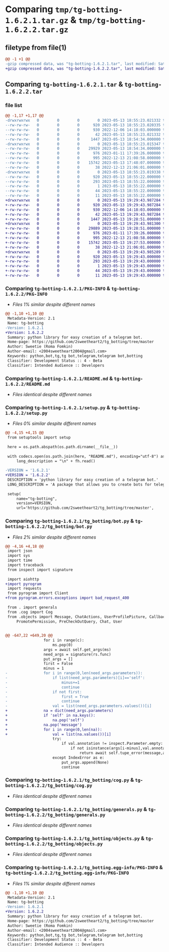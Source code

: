# Comparing `tmp/tg-botting-1.6.2.1.tar.gz` & `tmp/tg-botting-1.6.2.2.tar.gz`

## filetype from file(1)

```diff
@@ -1 +1 @@
-gzip compressed data, was "tg-botting-1.6.2.1.tar", last modified: Sat May 13 18:55:23 2023, max compression
+gzip compressed data, was "tg-botting-1.6.2.2.tar", last modified: Sat May 13 19:29:43 2023, max compression
```

## Comparing `tg-botting-1.6.2.1.tar` & `tg-botting-1.6.2.2.tar`

### file list

```diff
@@ -1,17 +1,17 @@
-drwxrwxrwx   0        0        0        0 2023-05-13 18:55:23.021332 tg-botting-1.6.2.1/
--rw-rw-rw-   0        0        0      920 2023-05-13 18:55:23.020335 tg-botting-1.6.2.1/PKG-INFO
--rw-rw-rw-   0        0        0      930 2022-12-06 14:18:03.000000 tg-botting-1.6.2.1/README.md
--rw-rw-rw-   0        0        0       42 2023-05-13 18:55:23.021332 tg-botting-1.6.2.1/setup.cfg
--rw-rw-rw-   0        0        0     1447 2023-05-13 18:54:34.000000 tg-botting-1.6.2.1/setup.py
-drwxrwxrwx   0        0        0        0 2023-05-13 18:55:23.015347 tg-botting-1.6.2.1/tg_botting/
--rw-rw-rw-   0        0        0    29929 2023-05-13 18:54:34.000000 tg-botting-1.6.2.1/tg_botting/bot.py
--rw-rw-rw-   0        0        0      976 2023-01-11 17:39:26.000000 tg-botting-1.6.2.1/tg_botting/cog.py
--rw-rw-rw-   0        0        0      995 2022-12-13 21:08:58.000000 tg-botting-1.6.2.1/tg_botting/generals.py
--rw-rw-rw-   0        0        0    15742 2023-05-13 17:48:07.000000 tg-botting-1.6.2.1/tg_botting/objects.py
--rw-rw-rw-   0        0        0       38 2022-12-13 21:06:01.000000 tg-botting-1.6.2.1/tg_botting/user_utils.py
-drwxrwxrwx   0        0        0        0 2023-05-13 18:55:23.019338 tg-botting-1.6.2.1/tg_botting.egg-info/
--rw-rw-rw-   0        0        0      920 2023-05-13 18:55:22.000000 tg-botting-1.6.2.1/tg_botting.egg-info/PKG-INFO
--rw-rw-rw-   0        0        0      293 2023-05-13 18:55:22.000000 tg-botting-1.6.2.1/tg_botting.egg-info/SOURCES.txt
--rw-rw-rw-   0        0        0        1 2023-05-13 18:55:22.000000 tg-botting-1.6.2.1/tg_botting.egg-info/dependency_links.txt
--rw-rw-rw-   0        0        0       44 2023-05-13 18:55:22.000000 tg-botting-1.6.2.1/tg_botting.egg-info/requires.txt
--rw-rw-rw-   0        0        0       11 2023-05-13 18:55:22.000000 tg-botting-1.6.2.1/tg_botting.egg-info/top_level.txt
+drwxrwxrwx   0        0        0        0 2023-05-13 19:29:43.987284 tg-botting-1.6.2.2/
+-rw-rw-rw-   0        0        0      920 2023-05-13 19:29:43.987284 tg-botting-1.6.2.2/PKG-INFO
+-rw-rw-rw-   0        0        0      930 2022-12-06 14:18:03.000000 tg-botting-1.6.2.2/README.md
+-rw-rw-rw-   0        0        0       42 2023-05-13 19:29:43.987284 tg-botting-1.6.2.2/setup.cfg
+-rw-rw-rw-   0        0        0     1447 2023-05-13 19:28:51.000000 tg-botting-1.6.2.2/setup.py
+drwxrwxrwx   0        0        0        0 2023-05-13 19:29:43.981300 tg-botting-1.6.2.2/tg_botting/
+-rw-rw-rw-   0        0        0    29889 2023-05-13 19:28:51.000000 tg-botting-1.6.2.2/tg_botting/bot.py
+-rw-rw-rw-   0        0        0      976 2023-01-11 17:39:26.000000 tg-botting-1.6.2.2/tg_botting/cog.py
+-rw-rw-rw-   0        0        0      995 2022-12-13 21:08:58.000000 tg-botting-1.6.2.2/tg_botting/generals.py
+-rw-rw-rw-   0        0        0    15742 2023-05-13 19:27:53.000000 tg-botting-1.6.2.2/tg_botting/objects.py
+-rw-rw-rw-   0        0        0       38 2022-12-13 21:06:01.000000 tg-botting-1.6.2.2/tg_botting/user_utils.py
+drwxrwxrwx   0        0        0        0 2023-05-13 19:29:43.985289 tg-botting-1.6.2.2/tg_botting.egg-info/
+-rw-rw-rw-   0        0        0      920 2023-05-13 19:29:43.000000 tg-botting-1.6.2.2/tg_botting.egg-info/PKG-INFO
+-rw-rw-rw-   0        0        0      293 2023-05-13 19:29:43.000000 tg-botting-1.6.2.2/tg_botting.egg-info/SOURCES.txt
+-rw-rw-rw-   0        0        0        1 2023-05-13 19:29:43.000000 tg-botting-1.6.2.2/tg_botting.egg-info/dependency_links.txt
+-rw-rw-rw-   0        0        0       44 2023-05-13 19:29:43.000000 tg-botting-1.6.2.2/tg_botting.egg-info/requires.txt
+-rw-rw-rw-   0        0        0       11 2023-05-13 19:29:43.000000 tg-botting-1.6.2.2/tg_botting.egg-info/top_level.txt
```

### Comparing `tg-botting-1.6.2.1/PKG-INFO` & `tg-botting-1.6.2.2/PKG-INFO`

 * *Files 1% similar despite different names*

```diff
@@ -1,10 +1,10 @@
 Metadata-Version: 2.1
 Name: tg-botting
-Version: 1.6.2.1
+Version: 1.6.2.2
 Summary: python library for easy creation of a telegram bot.
 Home-page: https://github.com/2sweetheart2/tg_botting/tree/master
 Author: Sweetie (Roma Fomkin)
 Author-email: <2004sweetheart2004@gmail.com>
 Keywords: python,bot,tg,tg bot,telegram,telegram bot,botting
 Classifier: Development Status :: 4 - Beta
 Classifier: Intended Audience :: Developers
```

### Comparing `tg-botting-1.6.2.1/README.md` & `tg-botting-1.6.2.2/README.md`

 * *Files identical despite different names*

### Comparing `tg-botting-1.6.2.1/setup.py` & `tg-botting-1.6.2.2/setup.py`

 * *Files 0% similar despite different names*

```diff
@@ -4,15 +4,15 @@
 from setuptools import setup
 
 here = os.path.abspath(os.path.dirname(__file__))
 
 with codecs.open(os.path.join(here, "README.md"), encoding="utf-8") as fh:
     long_description = "\n" + fh.read()
 
-VERSION = '1.6.2.1'
+VERSION = '1.6.2.2'
 DESCRIPTION = 'python library for easy creation of a telegram bot.'
 LONG_DESCRIPTION = 'A package that allows you to create bots for telegram using its entire API.'
 
 setup(
     name="tg-botting",
     version=VERSION,
     url='https://github.com/2sweetheart2/tg_botting/tree/master',
```

### Comparing `tg-botting-1.6.2.1/tg_botting/bot.py` & `tg-botting-1.6.2.2/tg_botting/bot.py`

 * *Files 2% similar despite different names*

```diff
@@ -4,16 +4,18 @@
 import json
 import sys
 import time
 import traceback
 from inspect import signature
 
 import aiohttp
+import pyrogram
 import requests
 from pyrogram import Client
+from pyrogram.errors.exceptions import bad_request_400
 
 from . import generals
 from .cog import Cog
 from .objects import Message, ChatActions, UserProfilePicture, CallbackQuery, Command, ChatPermission, \
     PromotePermission, PreCheckOutQuery, Chat, User
 
 
@@ -647,22 +649,20 @@
                 for i in range(c):
                     ms.pop(0)
                 args = await self.get_args(ms)
                 need_args = signature(rs.func)
                 put_args = []
                 first = False
                 minus = 1
-                for i in range(0,len(need_args.parameters)):
-                    if list(need_args.parameters)[i]=='self':
-                        minus+=1
-                        continue
-                    if not first:
-                        first = True
-                        continue
-                    val = list(need_args.parameters.values())[i]
+                na = dict(need_args.parameters)
+                if 'self' in na.keys():
+                    na.pop('self')
+                na.pop('message')
+                for i in range(0,len(na)):
+                    val = list(na.values())[i]
                     try:
                         if val.annotation != inspect.Parameter.empty:
                             if not isinstance(args[i-minus],val.annotation):
                                 return await self.tupe_error(message,args[i-minus],val.annotation)
                     except IndexError as e:
                         put_args.append(None)
                         continue
```

### Comparing `tg-botting-1.6.2.1/tg_botting/cog.py` & `tg-botting-1.6.2.2/tg_botting/cog.py`

 * *Files identical despite different names*

### Comparing `tg-botting-1.6.2.1/tg_botting/generals.py` & `tg-botting-1.6.2.2/tg_botting/generals.py`

 * *Files identical despite different names*

### Comparing `tg-botting-1.6.2.1/tg_botting/objects.py` & `tg-botting-1.6.2.2/tg_botting/objects.py`

 * *Files identical despite different names*

### Comparing `tg-botting-1.6.2.1/tg_botting.egg-info/PKG-INFO` & `tg-botting-1.6.2.2/tg_botting.egg-info/PKG-INFO`

 * *Files 1% similar despite different names*

```diff
@@ -1,10 +1,10 @@
 Metadata-Version: 2.1
 Name: tg-botting
-Version: 1.6.2.1
+Version: 1.6.2.2
 Summary: python library for easy creation of a telegram bot.
 Home-page: https://github.com/2sweetheart2/tg_botting/tree/master
 Author: Sweetie (Roma Fomkin)
 Author-email: <2004sweetheart2004@gmail.com>
 Keywords: python,bot,tg,tg bot,telegram,telegram bot,botting
 Classifier: Development Status :: 4 - Beta
 Classifier: Intended Audience :: Developers
```

